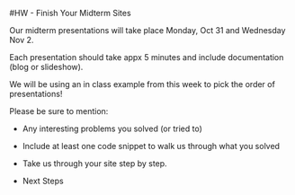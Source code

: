 #HW - Finish Your Midterm Sites

Our midterm presentations will take place Monday, Oct 31 and Wednesday Nov 2.

Each presentation should take appx 5 minutes and include documentation (blog or slideshow). 

We will be using an in class example from this week to pick the order of presentations!

Please be sure to mention:

* Any interesting problems you solved (or tried to)

* Include at least one code snippet to walk us through what you solved

* Take us through your site step by step.

* Next Steps